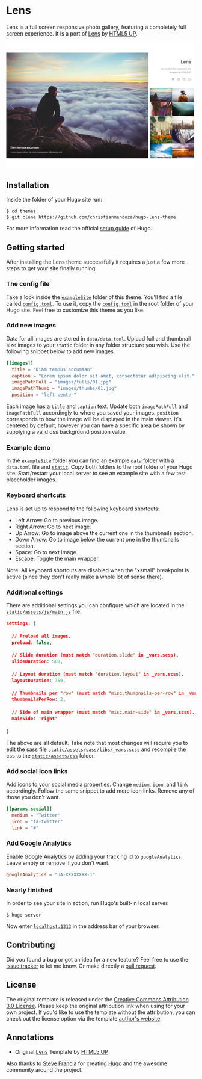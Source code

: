 # Lens

Lens is a full screen responsive photo gallery, featuring a completely full screen experience. It is a port of [Lens](//html5up.net/lens) by [HTML5 UP](//html5up.net).

![Hugo Lens Theme screenshot](https://raw.githubusercontent.com/christianmendoza/hugo-lens-theme/master/images/screenshot.png)


## Installation

Inside the folder of your Hugo site run:

    $ cd themes
    $ git clone https://github.com/christianmendoza/hugo-lens-theme

For more information read the official [setup guide](//gohugo.io/overview/installing/) of Hugo.


## Getting started

After installing the Lens theme successfully it requires a just a few more steps to get your site finally running.


### The config file

Take a look inside the [`exampleSite`](//github.com/christianmendoza/hugo-lens-theme/tree/master/exampleSite) folder of this theme. You'll find a file called [`config.toml`](//github.com/christianmendoza/hugo-lens-theme/blob/master/exampleSite/config.toml). To use it, copy the [`config.toml`](//github.com/christianmendoza/hugo-lens-theme/blob/master/exampleSite/config.toml) in the root folder of your Hugo site. Feel free to customize this theme as you like.


### Add new images

Data for all images are stored in `data/data.toml`. Upload full and thumbnail size images to your `static` folder in any folder structure you wish. Use the following snippet below to add new images.

```toml
[[images]]
  title = "Diam tempus accumsan"
  caption = "Lorem ipsum dolor sit amet, consectetur adipiscing elit."
  imagePathFull = "images/fulls/01.jpg"
  imagePathThumb = "images/thumbs/01.jpg"
  position = "left center"
```

Each image has a `title` and `caption` text. Update both `imagePathFull` and `imagePathFull` accordingly to where you saved your images. `position` corresponds to how the image will be displayed in the main viewer. It's centered by default, however you can have a specific area be shown by supplying a valid css background position value.


### Example demo

In the [`exampleSite`](//github.com/christianmendoza/hugo-lens-theme/blob/master/exampleSite) folder you can find an example [`data`](//github.com/christianmendoza/hugo-lens-theme/blob/master/exampleSite/data) folder with a `data.toml` file and [`static`](//github.com/christianmendoza/hugo-lens-theme/blob/master/static). Copy both folders to the root folder of your Hugo site. Start/restart your local server to see an example site with a few test placeholder images.


### Keyboard shortcuts

Lens is set up to respond to the following keyboard shortcuts:

- Left Arrow: Go to previous image.
- Right Arrow: Go to next image.
- Up Arrow: Go to image above the current one in the thumbnails section.
- Down Arrow: Go to image below the current one in the thumbnails section.
- Space: Go to next image.
- Escape: Toggle the main wrapper.

Note: All keyboard shortcuts are disabled when the "xsmall" breakpoint is active (since they don't really make a whole lot of sense there).


### Additional settings

There are additional settings you can configure which are located in the [`static/assets/js/main.js`](//github.com/christianmendoza/hugo-lens-theme/blob/master/static/assets/js/main.js) file.

```json
settings: {

  // Preload all images.
  preload: false,

  // Slide duration (must match "duration.slide" in _vars.scss).
  slideDuration: 500,

  // Layout duration (must match "duration.layout" in _vars.scss).
  layoutDuration: 750,

  // Thumbnails per "row" (must match "misc.thumbnails-per-row" in _vars.scss).
  thumbnailsPerRow: 2,

  // Side of main wrapper (must match "misc.main-side" in _vars.scss).
  mainSide: 'right'

}
```

The above are all default. Take note that most changes will require you to edit the sass file [`static/assets/sass/libs/_vars.scss`](//github.com/christianmendoza/hugo-lens-theme/blob/master/static/assets/sass/libs/_vars.scss) and recompile the css to the [`static/assets/css`](//github.com/christianmendoza/hugo-lens-theme/blob/master/static/assets/css) folder. 


### Add social icon links

Add icons to your social media properties. Change `medium`, `icon`, and `link` accordingly. Follow the same snippet to add more icon links. Remove any of those you don't want.

```toml
[[params.social]]
  medium = "Twitter"
  icon = "fa-twitter"
  link = "#"
```


### Add Google Analytics

Enable Google Analytics by adding your tracking id to `googleAnalytics`. Leave empty or remove if you don't want.

```toml
googleAnalytics = "UA-XXXXXXXX-1"
```


### Nearly finished

In order to see your site in action, run Hugo's built-in local server.

    $ hugo server

Now enter [`localhost:1313`](http://localhost:1313) in the address bar of your browser.


## Contributing

Did you found a bug or got an idea for a new feature? Feel free to use the [issue tracker](//github.com/christianmendoza/hugo-lens-theme/issues) to let me know. Or make directly a [pull request](//github.com/christianmendoza/hugo-lens-theme/pulls).


## License

The original template is released under the [Creative Commons Attribution 3.0 License](//github.com/christianmendoza/hugo-lens-theme/blob/master/LICENSE.md). Please keep the original attribution link when using for your own project. If you'd like to use the template without the attribution, you can check out the license option via the template [author's website](//html5up.net/lens).


## Annotations

- Original [Lens](//html5up.net/lens) Template by [HTML5 UP](//html5up.net)

Also thanks to [Steve Francia](//github.com/spf13) for creating [Hugo](//gohugo.io) and the awesome community around the project.
